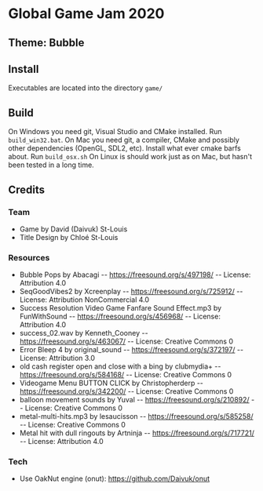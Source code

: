 # Global Game Jam 2020
## Theme: **Bubble**

## Install
Executables are located into the directory `game/`

## Build
On Windows you need git, Visual Studio and CMake installed. Run `build_win32.bat`.
On Mac you need git, a compiler, CMake and possibly other dependencies (OpenGL, SDL2, etc). Install what ever cmake barfs about. Run `build_osx.sh`
On Linux is should work just as on Mac, but hasn't been tested in a long time.

## Credits
### Team
- Game by David (Daivuk) St-Louis
- Title Design by Chloé St-Louis
### Resources
- Bubble Pops by Abacagi -- https://freesound.org/s/497198/ -- License: Attribution 4.0
- SeqGoodVibes2 by Xcreenplay -- https://freesound.org/s/725912/ -- License: Attribution NonCommercial 4.0
- Success Resolution Video Game Fanfare Sound Effect.mp3 by FunWithSound -- https://freesound.org/s/456968/ -- License: Attribution 4.0
- success_02.wav by Kenneth_Cooney -- https://freesound.org/s/463067/ -- License: Creative Commons 0
- Error Bleep 4 by original_sound -- https://freesound.org/s/372197/ -- License: Attribution 3.0
- old cash register open and close with a bing by clubmydia+ -- https://freesound.org/s/584168/ -- License: Creative Commons 0
- Videogame Menu BUTTON CLICK by Christopherderp -- https://freesound.org/s/342200/ -- License: Creative Commons 0
- balloon movement sounds by Yuval -- https://freesound.org/s/210892/ -- License: Creative Commons 0
- metal-multi-hits.mp3 by lesaucisson -- https://freesound.org/s/585258/ -- License: Creative Commons 0
- Metal hit with dull ringouts by Artninja -- https://freesound.org/s/717721/ -- License: Attribution 4.0
### Tech
- Use OakNut engine (onut): https://github.com/Daivuk/onut
